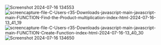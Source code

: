 
![Screenshot 2024-07-16 134553](https://github.com/user-attachments/assets/c2fa4609-f076-4b29-99e8-02cab81aea63)
![screencapture-file-C-Users-r35-Downloads-javascript-main-javascript-main-FUNCTION-Find-the-Product-multiplication-index-html-2024-07-16-13_41_19](https://github.com/user-attachments/assets/69c36046-853e-441b-b90e-11c0e1b08c89)
![screencapture-file-C-Users-r35-Downloads-javascript-main-javascript-main-FUNCTION-Create-Function-index-html-2024-07-16-13_40_30](https://github.com/user-attachments/assets/18f53939-13bf-4577-b0c6-22a9ccac4e14)
![Screenshot 2024-07-16 134650](https://github.com/user-attachments/assets/85d62131-2e2c-4080-a8ba-105b74a49899)
